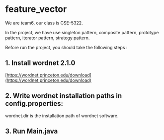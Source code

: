 # feature_vector

We are team6, our class is CSE-5322.
 
In the project, we have use singleton pattern, composite pattern, prototype pattern,
iterator pattern, strategy pattern. 

Before run the project, you should take the following steps :

## 1. Install wordnet 2.1.0

[https://wordnet.princeton.edu/download](https://wordnet.princeton.edu/download)


## 2. Write wordnet installation paths in config.properties:

wordnet.dir is the installation path of wordnet software.


## 3. Run Main.java
